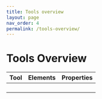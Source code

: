 ```yaml
---
title: Tools overview
layout: page
nav_order: 4
permalink: /tools-overview/
---
```

# Tools Overview

| Tool         | Elements          | Properties |
|:-------------|:------------------|:-----------|
|           |  |      |
|  |    |       |
|           |       |        |
|           |  |        |
